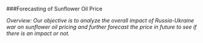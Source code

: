 
###Forecasting of Sunflower Oil Price

*Overview: Our objective is to analyze the overall impact of Russia-Ukraine war on sunflower oil pricing and further forecast the price in future to see if there is an impact or not.*

